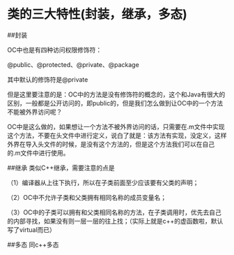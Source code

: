 # 类的三大特性(封装，继承，多态)
##封装  


OC中也是有四种访问权限修饰符：

@public、@protected、@private、@package

其中默认的修饰符是@private

但是这里要注意的是：OC中的方法是没有修饰符的概念的，这个和Java有很大的区别，一般都是公开访问的，即public的，但是我们怎么做到让OC中的一个方法不能被外界访问呢？

OC中是这么做的，如果想让一个方法不被外界访问的话，只需要在.m文件中实现这个方法，不要在头文件中进行定义，说白了就是：该方法有实现，没定义，这样外界在导入头文件的时候，是没有这个方法的，但是这个方法我们可以在自己的.m文件中进行使用。

##继承
类似C++继承，需要注意的点是  

（1）编译器从上往下执行，所以在子类前面至少应该要有父类的声明；

（2）OC中不允许子类和父类拥有相同名称的成员变量名；

（3）OC中的子类可以拥有和父类相同名称的方法，在子类调用时，优先去自己的内部寻找，如果没有则一层一层的往上找；（实际上就是c++的虚函数啦，默认写了virtual而已）  

##多态
同c++多态

